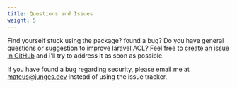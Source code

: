```yaml
---
title: Questions and Issues
weight: 5
---
```


Find yourself stuck using the package? found a bug? Do you have general questions or
suggestion to improve laravel ACL? Feel free to [create an issue in GitHub](https://github.com/mateusjunges/laravel-acl/issues/new/choose) and i'll
try to address it as soon as possible.

If you have found a bug regarding security, please email me at [mateus@junges.dev](mailto:mateus@junges.dev)
instead of using the issue tracker.